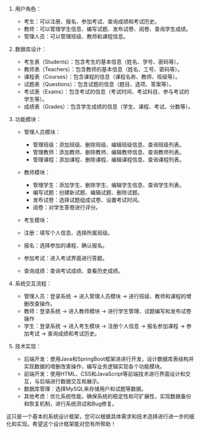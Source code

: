 1. 用户角色：

    - 考生：可以注册、报名、参加考试、查询成绩和考试历史。
    - 教师：可以管理学生信息、编写试题、发布试卷、阅卷、查询学生成绩。
    - 管理人员：可以管理班级、教师和课程信息。




2. 数据库设计：

    - 考生表（Students）：包含考生的基本信息（姓名、学号、密码等）。
    - 教师表（Teachers）：包含教师的基本信息（姓名、工号、密码等）。
    - 课程表（Courses）：包含课程的信息（课程名称、教师、班级等）。
    - 试题表（Questions）：包含试题的信息（题目、选项、答案等）。
    - 考试表（Exams）：包含考试的信息（考试时间、考试科目、参与考试的学生等）。
    - 成绩表（Grades）：包含学生成绩的信息（学生、课程、考试、分数等）。



3. 功能模块：

    - 管理人员模块：

        - 管理班级：添加班级、删除班级、编辑班级信息、查询班级列表。
        - 管理教师：添加教师、删除教师、编辑教师信息、查询教师列表。
        - 管理课程：添加课程、删除课程、编辑课程信息、查询课程列表。



    - 教师模块：

        - 管理学生：添加学生、删除学生、编辑学生信息、查询学生列表。
        - 编写试题：创建新试题、编辑试题、删除试题。
        - 发布试卷：选择试题组成试卷、设置考试时间。
        - 阅卷：对学生答卷进行评分。


    - 考生模块：

    - 注册：填写个人信息、选择所属班级。
    - 报名：选择参加的课程、确认报名。
    - 参加考试：进入考试界面进行答题。
    - 查询成绩：查询考试成绩、查看历史成绩。




4. 系统交互流程：

    - 管理人员：登录系统 -> 进入管理人员模块 -> 进行班级、教师和课程的增删改查操作。
    - 教师：登录系统 -> 进入教师模块 -> 进行学生管理、试题编写和发布试卷操作
    - 学生：登录系统 -> 进入考生模块 -> 注册个人信息 -> 报名参加课程 -> 参加考试 -> 查询成绩和考试历史。



5. 技术实现：

    - 后端开发：使用Java和SpringBoot框架进进行开发，设计数据库表结构并实现数据的增删改查操作，编写业务逻辑实现各个功能模块。
    - 前端开发：使用HTML、CSS和JavaScript等前端技术进行界面设计和交互，与后端进行数据交互和展示。
    - 数据库管理：选择MySQL来存储用户和试题等数据。
    - 其他考虑：优化系统性能，确保系统的稳定性和可扩展性，实现数据备份和恢复机制，进行系统测试和Bug修复。





这只是一个基本的系统设计框架，您可以根据具体需求和技术选择进行进一步的细化和实现。希望这个设计框架能对您有所帮助！






